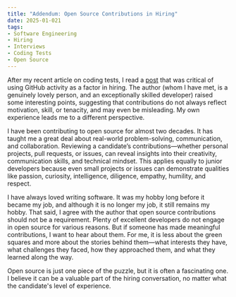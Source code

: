 ```yaml
---
title: "Addendum: Open Source Contributions in Hiring"
date: 2025-01-021
tags:
- Software Engineering
- Hiring
- Interviews
- Coding Tests
- Open Source
---
```


After my recent article on coding tests, I read a [post](https://www.linkedin.com/posts/james-mahy_stop-using-github-contributions-in-hiring-activity-7280527334883962880-esvT) that was critical of using GitHub activity as a factor in hiring. The author (whom I have met, is a genuinely lovely person, and an exceptionally skilled developer) raised some interesting points, suggesting that contributions do not always reflect motivation, skill, or tenacity, and may even be misleading. My own experience leads me to a different perspective.

I have been contributing to open source for almost two decades. It has taught me a great deal about real-world problem-solving, communication, and collaboration. Reviewing a candidate’s contributions—whether personal projects, pull requests, or issues, can reveal insights into their creativity, communication skills, and technical mindset. This applies equally to junior developers because even small projects or issues can demonstrate qualities like passion, curiosity, intelligence, diligence, empathy, humility, and respect.

I have always loved writing software. It was my hobby long before it became my job, and although it is no longer my job, it still remains my hobby. That said, I agree with the author that open source contributions should not be a requirement. Plenty of excellent developers do not engage in open source for various reasons. But if someone has made meaningful contributions, I want to hear about them. For me, it is less about the green squares and more about the stories behind them—what interests they have, what challenges they faced, how they approached them, and what they learned along the way.

Open source is just one piece of the puzzle, but it is often a fascinating one. I believe it can be a valuable part of the hiring conversation, no matter what the candidate's level of experience.
